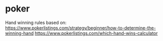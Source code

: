 # poker

Hand winning rules based on:
https://www.pokerlistings.com/strategy/beginner/how-to-determine-the-winning-hand
https://www.pokerlistings.com/which-hand-wins-calculator
